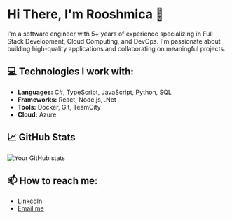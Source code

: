 # Hi There, I'm Rooshmica 👋

I'm a software engineer with 5+ years of experience specializing in Full Stack Development, Cloud Computing, and DevOps. I'm passionate about building high-quality applications and collaborating on meaningful projects.

## 💻 Technologies I work with:
- **Languages:** C#, TypeScript, JavaScript, Python, SQL
- **Frameworks:** React, Node.js, .Net
- **Tools:** Docker, Git, TeamCity
- **Cloud:** Azure

## 📈 GitHub Stats
![Your GitHub stats](https://github-readme-stats.vercel.app/api?username=Rooshmica&show_icons=true&theme=radical)

## 📫 How to reach me:
- [LinkedIn](https://www.linkedin.com/in/rooshmica-ramesh-76ba9a84)
- [Email me](mailto:roosh97@gmail.com)
